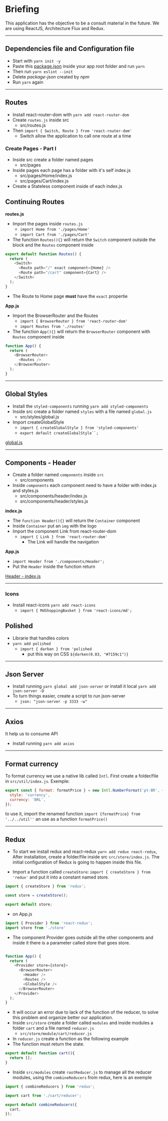 # Briefing

This application has the objective to be a consult material in the future. We are using ReactJS, Architecture Flux and Redux.

---

## Dependencies file and Configuration file

- Start with `yarn init -y`
- Paste this [package.json]() inside your app root folder and run `yarn`
- Then run `yarn eslint --init`
- Delete _package-json_ created by _npm_
- Run `yarn` again

---

## Routes

- Install react-router-dom with `yarn add react-router-dom`
- Create `routes.js` inside src
  - src/routes.js
- Then `import { Switch, Route } from 'react-router-dom'`
  - Switch allow the application to call one route at a time

### Create Pages - Part I

- Inside src create a folder named pages
  - src/pages
- Inside pages each page has a folder with it's self index.js
  - src/pages/Home/index.js
  - src/pages/Cart/index.js
- Create a Stateless component inside of each index.js

## Continuing Routes
**routes.js**

- Import the pages inside `routes.js`
    - `import Home from './pages/Home'`
    - `import Cart from './pages/Cart'`
- The function `Routes(){}` will return the `Switch` component outside the block
and the `Routes` component inside

```js
export default function Routes() {
  return (
    <Switch>
      <Route path="/" exact component={Home} />
      <Route path="/cart" component={Cart} />
    </Switch>
  );
}
```
- The Route to Home page **must** have the `exact` propertie

**App.js**

- Import the BrowserRouter and the Routes
  - `import { BrowserRouter } from 'react-router-dom'`
  - `import Routes from './routes'`
- The function `App(){}` will return the `BrowserRouter` component with `Routes`
component inside
```js
function App() {
  return (
    <BrowserRouter>
      <Routes />
    </BrowserRouter>
  );
}
```

---
## Global Styles

- Install the `styled-components` running `yarn add styled-components`
- Inside src create a folder named `styles` with a file named `global.js`
  - src/styles/global.js
- Import createGlobalStyle
  - `import { createGlobalStyle } from 'styled-components'`
  - `export default createGlobalStyle``;`

[global.js](https://gist.github.com/richardyamamoto/bb2b8df5b71507bb26e7f62a862cdb70)

---
## Components - Header

- Create a folder named `components` inside `src`
  - src/components
- Inside `components` each component need to have a folder with index.js and styles.js
  - src/components/header/index.js
  - src/components/header/styles.js

**index.js**

- The `function Header(){}` will return the `Container` component
- Inside `Container` put an `img` with the logo
- Import the component Link from react-router-dom
  - `import { Link } from 'react-router-dom'`
    - The Link will handle the navigation

**App.js**

- `import Header from './components/Header';`
- Put the `Header` inside the function return

[Header - index.js](https://gist.github.com/richardyamamoto/d9129142072c0d788ce44a1f57012d49)

---
### Icons

- Install react-icons `yarn add react-icons`
  - `import { MdShoppingBasket } from 'react-icons/md';`


## Polished
- Librarie that handles colors
- `yarn add polished`
  - `import { darken } from 'polished`
    - put this way on CSS `${darken(0.03, "#7159c1")}`

---
## Json Server
- Install running `yarn global add json-server` or install it local `yarn add json-server -D`
- To turn things easier, create a script to run json-server
  - `json: "json-server -p 3333 -w"`

---
## Axios
It help us to consume API
- Install running `yarn add axios`

---
## Format currency

To format currency we use a native lib called `Intl`. First create a folder/file in `src/util/index.js`. Exemple:

```js
export const { format: formatPrice } = new Intl.NumberFormat('pt-BR', {
  style: 'currency',
  currency: 'BRL',
});
```
to use it, import the renamed function `import {formatPrice} from '../../util''` an use as a function `formatPrice()`

---
## Redux
- To start we install redux and react-redux `yarn add redux react-redux`,
After installation, create a folder/file inside src `src/store/index.js`. The initial configuration of Redux is going to happen inside this file.

- Import a function called `createStore`:
`import { createStore } from 'redux'` and put it into a constant named store.

```js
import { createStore } from 'redux';

const store = createStore();

export default store;
```
- on App.js

```js
import { Provider } from 'react-redux';
import store from './store'
```

- The component Provider goes outside all the other components and inside it there is a parameter called store that goes store.

```js

function App() {
  return (
    <Provider store={store}>
      <BrowserRouter>
        <Header />
        <Routes />
        <GlobalStyle />
      </BrowserRouter>
    </Provider>
  );
}
```
- It will occur an error due to lack of the function of the reducer, to solve this problem and organize better our application.
- Inside `src/store` create a folder called `modules` and inside modules a folder `cart` and a file named `reducer.js`
  - `src/store/module/cart/reducer.js`
- In `reducer.js` create a function as the following example
- The function must return the state.

```js
export default function cart(){
  return [];
}
```
- Inside `src/modules` create `rootReducer.js` to manage all the reducer modules, using the `combineReducers` from redux, here is an exemple

```js
import { combineReducers } from 'redux';

import cart from './cart/reducer';

export default combineReducers({
  cart,
});
```

